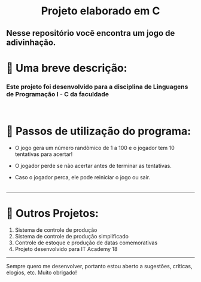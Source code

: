 <h1 align="center">Projeto elaborado em C</h1>


## Nesse repositório você encontra um jogo de adivinhação.

# :scroll: Uma breve descrição:

### Este projeto foi desenvolvido para a disciplina de Linguagens de Programação I - C da faculdade
<br>

# :notebook_with_decorative_cover: Passos de utilização do programa:

- O jogo gera um número randômico de 1 a 100 e o jogador tem 10 tentativas para acertar!

- O jogador perde se não acertar antes de terminar as tentativas.
- Caso o jogador perca, ele pode reiniciar o jogo ou sair.
<br><br>

----------

# :memo: Outros Projetos:

1. Sistema de controle de produção  
2. Sistema de controle de produção simplificado
3. Controle de estoque e produção de datas comemorativas
4. Projeto desenvolvido para IT Academy 18
----------
Sempre quero me desenvolver, portanto estou aberto a sugestões, críticas, elogios, etc. Muito obrigado!
